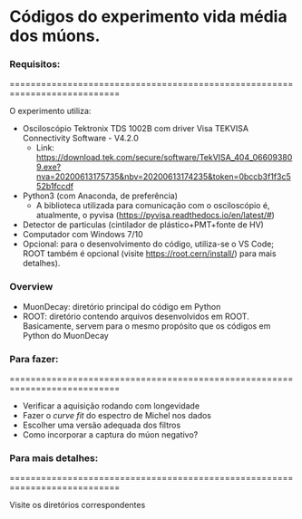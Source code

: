 # Códigos do experimento vida média dos múons.

### Requisitos:
===========================================================================
  
O experimento utiliza:
 - Osciloscópio Tektronix TDS 1002B com driver Visa TEKVISA Connectivity Software - V4.2.0
	- Link: https://download.tek.com/secure/software/TekVISA_404_066093809.exe?nva=20200613175735&nbv=20200613174235&token=0bccb3f1f3c552b1fccdf
 - Python3 (com Anaconda, de preferência)
 	- A biblioteca utilizada para comunicação com o osciloscópio é, atualmente, o pyvisa (https://pyvisa.readthedocs.io/en/latest/#)
 - Detector de particulas (cintilador de plástico+PMT+fonte de HV)
 - Computador com Windows 7/10 
 - Opcional: para o desenvolvimento do código, utiliza-se o VS Code; ROOT também é opcional (visite https://root.cern/install/) para mais detalhes).



### Overview
 - MuonDecay: diretório principal do código em Python
 - ROOT: diretório contendo arquivos desenvolvidos em ROOT. Basicamente, servem para o mesmo propósito que os códigos em Python do MuonDecay



	 
### Para fazer:
===========================================================================
 - Verificar a aquisição rodando com longevidade
 - Fazer o _curve fit_ do espectro de Michel nos dados
 - Escolher uma versão adequada dos filtros
 - Como incorporar a captura do múon negativo?
 



### Para mais detalhes: 
===========================================================================

Visite os diretórios correspondentes

